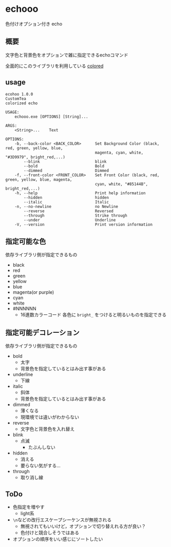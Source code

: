 # echooo
色付けオプション付き echo

## 概要
文字色と背景色をオプションで雑に指定できるechoコマンド

全面的にこのライブラリを利用している
[colored](https://github.com/mackwic/colored)

## usage
```
ecohoo 1.0.0
CustomTea
colorized echo

USAGE:
    echooo.exe [OPTIONS] [String]...

ARGS:
    <String>...    Text

OPTIONS:
    -b, --back-color <BACK_COLOR>      Set Background Color (black, red, green, yellow, blue,
                                       magenta, cyan, white, "#3D9979", bright_red,...)
        --blink                        blink
        --bold                         Bold
        --dimmed                       Dimmed
    -f, --front-color <FRONT_COLOR>    Set Front Color (black, red, green, yellow, blue, magenta,
                                       cyan, white, "#85144B", bright_red,...)
    -h, --help                         Print help information
        --hidden                       hidden
        --italic                       Italic
    -n, --no-newline                   no Newline
        --reverse                      Reversed
        --through                      Strike through
        --under                        Underline
    -V, --version                      Print version information
```

## 指定可能な色
依存ライブラリ側が指定できるもの
- black
- red
- green
- yellow
- blue
- magenta(or purple)
- cyan
- white
- #NNNNNN
  - 16進数カラーコード
各色に `bright_` をつけると明るいものを指定できる

## 指定可能デコレーション
依存ライブラリ側が指定できるもの
- bold
  - 太字
  - 背景色を指定しているとはみ出す事がある
- underline
  - 下線
- italic
  - 斜体
  - 背景色を指定しているとはみ出す事がある
- dimmed
  - 薄くなる
  - 現環境では違いがわからない
- reverse
  - 文字色と背景色を入れ替え
- blink
  - 点滅
    - たぶんしない
- hidden
  - 消える
  - 要らない気がする…
- through
  - 取り消し線

## ToDo
- 色指定を増やす
  - light系
- `\n`などの改行エスケープシーケンスが無視される
  - 無視されてもいいけど，オプションで切り替えれる方が良い？
  - 色付けと競合しそうではある
- オプションの順序をいい感じにソートしたい